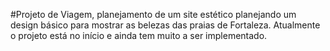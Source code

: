 #Projeto de Viagem, planejamento de um site estético planejando um design básico para mostrar as belezas das praias de Fortaleza. Atualmente o projeto está no início e ainda tem muito a ser implementado.